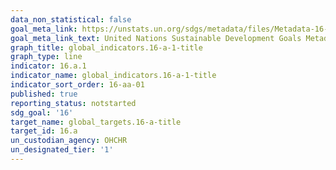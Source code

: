 ```yaml
---
data_non_statistical: false
goal_meta_link: https://unstats.un.org/sdgs/metadata/files/Metadata-16-0A-01.pdf
goal_meta_link_text: United Nations Sustainable Development Goals Metadata (pdf 1361kB)
graph_title: global_indicators.16-a-1-title
graph_type: line
indicator: 16.a.1
indicator_name: global_indicators.16-a-1-title
indicator_sort_order: 16-aa-01
published: true
reporting_status: notstarted
sdg_goal: '16'
target_name: global_targets.16-a-title
target_id: 16.a
un_custodian_agency: OHCHR
un_designated_tier: '1'
---
```

